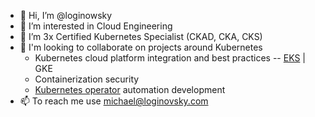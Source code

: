 - 👋 Hi, I’m @loginowsky
- 👀 I’m interested in Cloud Engineering 
- 🌱 I’m 3x Certified Kubernetes Specialist (CKAD, CKA, CKS)
- 💞️ I'm looking to collaborate on projects around Kubernetes
  - Kubernetes cloud platform integration and best practices -- [EKS](https://aws.github.io/aws-eks-best-practices/)  |  GKE
  - Containerization security
  - [Kubernetes operator](https://kubernetes.io/docs/concepts/extend-kubernetes/operator/) automation development
- 📫 To reach me use michael@loginovsky.com

<!---
loginowsky/loginowsky is a ✨ special ✨ repository because its `README.md` (this file) appears on your GitHub profile.
You can click the Preview link to take a look at your changes.
--->
